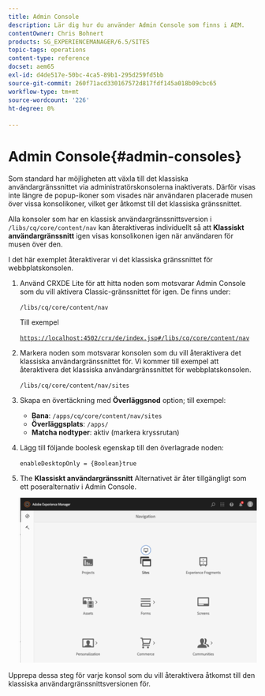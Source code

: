 ```yaml
---
title: Admin Console
description: Lär dig hur du använder Admin Console som finns i AEM.
contentOwner: Chris Bohnert
products: SG_EXPERIENCEMANAGER/6.5/SITES
topic-tags: operations
content-type: reference
docset: aem65
exl-id: d4de517e-50bc-4ca5-89b1-295d259fd5bb
source-git-commit: 260f71acd330167572d817fdf145a018b09cbc65
workflow-type: tm+mt
source-wordcount: '226'
ht-degree: 0%

---
```



# Admin Console{#admin-consoles}

Som standard har möjligheten att växla till det klassiska användargränssnittet via administratörskonsolerna inaktiverats. Därför visas inte längre de popup-ikoner som visades när användaren placerade musen över vissa konsolikoner, vilket ger åtkomst till det klassiska gränssnittet.

Alla konsoler som har en klassisk användargränssnittsversion i `/libs/cq/core/content/nav` kan återaktiveras individuellt så att **Klassiskt användargränssnitt** igen visas konsolikonen igen när användaren för musen över den.

I det här exemplet återaktiverar vi det klassiska gränssnittet för webbplatskonsolen.

1. Använd CRXDE Lite för att hitta noden som motsvarar Admin Console som du vill aktivera Classic-gränssnittet för igen. De finns under:

   `/libs/cq/core/content/nav`

   Till exempel

   [`https://localhost:4502/crx/de/index.jsp#/libs/cq/core/content/nav`](https://localhost:4502/crx/de/index.jsp#/libs/cq/core/content/nav)

1. Markera noden som motsvarar konsolen som du vill återaktivera det klassiska användargränssnittet för. Vi kommer till exempel att återaktivera det klassiska användargränssnittet för webbplatskonsolen.

   `/libs/cq/core/content/nav/sites`

1. Skapa en övertäckning med **Överläggsnod** option; till exempel:

   * **Bana**: `/apps/cq/core/content/nav/sites`
   * **Överläggsplats**: `/apps/`
   * **Matcha nodtyper**: aktiv (markera kryssrutan)

1. Lägg till följande boolesk egenskap till den överlagrade noden:

   `enableDesktopOnly = {Boolean}true`

1. The **Klassiskt användargränssnitt** Alternativet är åter tillgängligt som ett poseralternativ i Admin Console.

   ![klassiskt alternativ för UI-posering](assets/syui-01-2019-02-27-15-16-55.png)

Upprepa dessa steg för varje konsol som du vill återaktivera åtkomst till den klassiska användargränssnittsversionen för.

